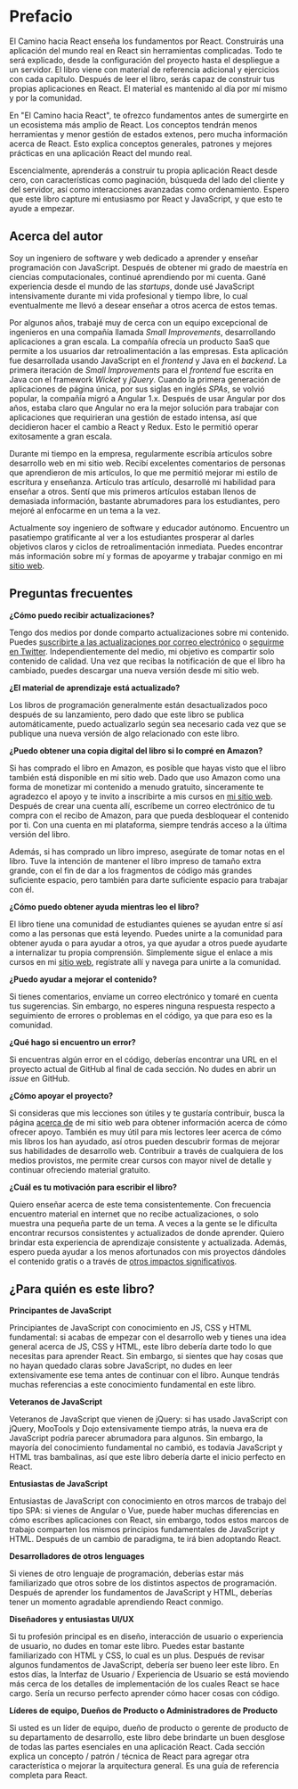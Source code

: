 # Prefacio

El Camino hacia React enseña los fundamentos por React. Construirás una aplicación del mundo real en React sin herramientas complicadas. Todo te será explicado, desde la configuración del proyecto hasta el despliegue a un servidor. El libro viene con material de referencia adicional y ejercicios con cada capítulo. Después de leer el libro, serás capaz de construir tus propias aplicaciones en React. El material es mantenido al día por mí mismo y por la comunidad.

En "El Camino hacia React", te ofrezco fundamentos antes de sumergirte en un ecosistema más amplio de React. Los conceptos tendrán menos herramientas y menor gestión de estados extenos, pero mucha información acerca de React. Esto explica conceptos generales, patrones y mejores prácticas en una aplicación React del mundo real.

Escencialmente, aprenderás a construir tu propia aplicación React desde cero, con características como paginación, búsqueda del lado del cliente y del servidor, así como interacciones avanzadas como ordenamiento. Espero que este libro capture mi entusiasmo por React y JavaScript, y que esto te ayude a empezar.

## Acerca del autor

Soy un ingeniero de software y web dedicado a aprender y enseñar programación con JavaScript. Después de obtener mi grado de maestría en ciencias computacionales, continué aprendiendo por mi cuenta. Gané experiencia desde el mundo de las _startups_, donde usé JavaScript intensivamente durante mi vida profesional y tiempo libre, lo cual eventualmente me llevó a desear enseñar a otros acerca de estos temas.

Por algunos años, trabajé muy de cerca con un equipo excepcional de ingenieros en una compañía llamada _Small Improvements_, desarrollando aplicaciones a gran escala. La compañía ofrecía un producto SaaS que permite a los usuarios dar retroalimentación a las empresas. Esta aplicación fue desarrollada usando JavaScript en el _frontend_ y Java en el _backend_. La primera iteración de _Small Improvements_ para el _frontend_ fue escrita en Java con el framework _Wicket_ y _jQuery_. Cuando la primera generación de aplicaciones de página única, por sus siglas en inglés _SPAs_, se volvió popular, la compañía migró a Angular 1.x. Después de usar Angular por dos años, estaba claro que Angular no era la mejor solución para trabajar con aplicaciones que requirieran una gestión de estado intensa, así que decidieron hacer el cambio a React y Redux. Esto le permitió operar exitosamente a gran escala.

Durante mi tiempo en la empresa, regularmente escribía artículos sobre desarrollo web en mi sitio web. Recibí excelentes comentarios de personas que aprendieron de mis artículos, lo que me permitió mejorar mi estilo de escritura y enseñanza. Artículo tras artículo, desarrollé mi habilidad para enseñar a otros. Sentí que mis primeros artículos estaban llenos de demasiada información, bastante abrumadores para los estudiantes, pero mejoré al enfocarme en un tema a la vez.

Actualmente soy ingeniero de software y educador autónomo. Encuentro un pasatiempo gratificante al ver a los estudiantes prosperar al darles objetivos claros y ciclos de retroalimentación inmediata. Puedes encontrar más información sobre mí y formas de apoyarme y trabajar conmigo en mi [sitio web](https://www.robinwieruch.de/about).

## Preguntas frecuentes

**¿Cómo puedo recibir actualizaciones?**

Tengo dos medios por donde comparto actualizaciones sobre mi contenido. Puedes [suscribirte a las actualizaciones por correo electrónico](https://www.getrevue.co/profile/rwieruch) o [seguirme en Twitter](https://twitter.com/rwieruch). Independientemente del medio, mi objetivo es compartir solo contenido de calidad. Una vez que recibas la notificación de que el libro ha cambiado, puedes descargar una nueva versión desde mi sitio web.

**¿El material de aprendizaje está actualizado?**

Los libros de programación generalmente están desactualizados poco después de su lanzamiento, pero dado que este libro se publica automáticamente, puedo actualizarlo según sea necesario cada vez que se publique una nueva versión de algo relacionado con este libro.

**¿Puedo obtener una copia digital del libro si lo compré en Amazon?**

Si has comprado el libro en Amazon, es posible que hayas visto que el libro también está disponible en mi sitio web. Dado que uso Amazon como una forma de monetizar mi contenido a menudo gratuito, sinceramente te agradezco el apoyo y te invito a inscribirte a mis cursos en [mi sitio web](https://www.robinwieruch.de/). Después de crear una cuenta allí, escríbeme un correo electrónico de tu compra con el recibo de Amazon, para que pueda desbloquear el contenido por ti. Con una cuenta en mi plataforma, siempre tendrás acceso a la última versión del libro.

Además, si has comprado un libro impreso, asegúrate de tomar notas en el libro. Tuve la intención de mantener el libro impreso de tamaño extra grande, con el fin de dar a los fragmentos de código más grandes suficiente espacio, pero también para darte suficiente espacio para trabajar con él.

**¿Cómo puedo obtener ayuda mientras leo el libro?**

El libro tiene una comunidad de estudiantes quienes se ayudan entre sí así como a las personas que está leyendo. Puedes unirte a la comunidad para obtener ayuda o para ayudar a otros, ya que ayudar a otros puede ayudarte a internalizar tu propia comprensión. Simplemente sigue el enlace a mis cursos en mi [sitio web](https://www.robinwieruch.de/), regístrate allí y navega para unirte a la comunidad.

**¿Puedo ayudar a mejorar el contenido?**

Si tienes comentarios, envíame un correo electrónico y tomaré en cuenta tus sugerencias. Sin embargo, no esperes ninguna respuesta respecto a  seguimiento de errores o problemas en el código, ya que para eso es la comunidad.

**¿Qué hago si encuentro un error?**

Si encuentras algún error en el código, deberías encontrar una URL en el proyecto actual de GitHub al final de cada sección. No dudes en abrir un _issue_ en GitHub.

**¿Cómo apoyar el proyecto?**

Si consideras que mis lecciones son útiles y te gustaría contribuir, busca la página [acerca de](https://www.robinwieruch.de/about/) de mi sitio web para obtener información acerca de cómo ofrecer apoyo. También es muy útil para mis lectores leer acerca de cómo mis libros los han ayudado, así otros pueden descubrir formas de mejorar sus habilidades de desarrollo web. Contribuir a través de cualquiera de los medios provistos, me permite crear cursos con mayor nivel de detalle y continuar ofreciendo material gratuito.

**¿Cuál es tu motivación para escribir el libro?**

Quiero enseñar acerca de este tema consistentemente. Con frecuencia encuentro material en internet que no recibe actualizaciones, o solo muestra una pequeña parte de un tema. A veces a la gente se le dificulta encontrar recursos consistentes y actualizados de donde aprender. Quiero brindar esta experiencia de aprendizaje consistente y actualizada. Además, espero pueda ayudar a los menos afortunados con mis proyectos dándoles el contenido gratis o a través de [otros impactos significativos](https://www.robinwieruch.de/giving-back-by-learning-react/).

## ¿Para quién es este libro?

**Principantes de JavaScript**

Principiantes de JavaScript con conocimiento en JS, CSS y HTML fundamental: si acabas de empezar con el desarrollo web y tienes una idea general acerca de JS, CSS y HTML, este libro debería darte todo lo que necesitas para aprender React. Sin embargo, si sientes que hay cosas que no hayan quedado claras sobre JavaScript, no dudes en leer extensivamente ese tema antes de continuar con el libro. Aunque tendrás muchas referencias a este conocimiento fundamental en este libro.

**Veteranos de JavaScript**

Veteranos de JavaScript que vienen de jQuery: si has usado JavaScript con jQuery, MooTools y Dojo extensivamente tiempo atrás, la nueva era de JavaScript podría parecer abrumadora para algunos. Sin embargo, la mayoría del conocimiento fundamental no cambió, es todavía JavaScript y HTML tras bambalinas, así que este libro debería darte el inicio perfecto en React.

**Entusiastas de JavaScript**

Entusiastas de JavaScript con conocimiento en otros marcos de trabajo del tipo SPA: si vienes de Angular o Vue, puede haber muchas diferencias en cómo escribes aplicaciones con React, sin embargo,  todos estos marcos de trabajo comparten los mismos principios fundamentales de JavaScript y HTML. Después de un cambio de paradigma, te irá bien adoptando React.

**Desarrolladores de otros lenguages**

Si vienes de otro lenguaje de programación, deberías estar más familiarizado que otros sobre de los distintos aspectos de programación. Después de aprender los fundamentos de JavaScript y HTML, deberías tener un momento agradable aprendiendo React conmigo.

**Diseñadores y entusiastas UI/UX**

Si tu profesión principal es en diseño, interacción de usuario o experiencia de usuario, no dudes en tomar este libro. Puedes estar bastante familiarizado con HTML y CSS, lo cual es un plus. Después de revisar algunos fundamentos de JavaScript, debería ser bueno leer este libro. En estos días, la Interfaz de Usuario / Experiencia de Usuario se está moviendo más cerca de los detalles de implementación de los cuales React se hace cargo. Sería un recurso perfecto aprender cómo hacer cosas con código.

**Líderes de equipo, Dueños de Producto o Administradores de Producto**

Si usted es un líder de equipo, dueño de producto o gerente de producto de su departamento de desarrollo, este libro debe brindarte un buen desglose de todas las partes esenciales en una aplicación React. Cada sección explica un concepto / patrón / técnica de React para agregar otra característica o mejorar la arquitectura general. Es una guía de referencia completa para React.

